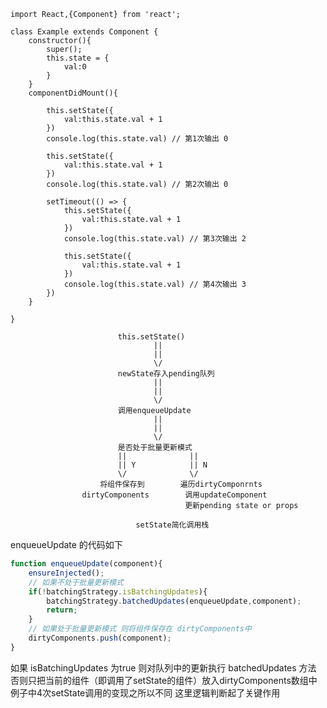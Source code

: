 ```react
import React,{Component} from 'react';

class Example extends Component {
    constructor(){
        super();
        this.state = {
            val:0
        }
    }
    componentDidMount(){
        
        this.setState({
            val:this.state.val + 1
        })
        console.log(this.state.val) // 第1次输出 0

        this.setState({
            val:this.state.val + 1
        })
        console.log(this.state.val) // 第2次输出 0
        
        setTimeout(() => {
            this.setState({
                val:this.state.val + 1
            })
            console.log(this.state.val) // 第3次输出 2

            this.setState({
                val:this.state.val + 1
            })
            console.log(this.state.val) // 第4次输出 3
        })
    }

}  
```


                            this.setState()
                                    ||
                                    ||
                                    \/
                            newState存入pending队列
                                    ||
                                    ||
                                    \/
                            调用enqueueUpdate
                                    ||
                                    ||
                                    \/
                            是否处于批量更新模式
                            ||              ||
                            || Y            || N
                            \/              \/
                        将组件保存到        遍历dirtyComponrnts
                    dirtyComponents        调用updateComponent
                                           更新pending state or props

                                setState简化调用栈    


enqueueUpdate 的代码如下
```javascript
function enqueueUpdate(component){
    ensureInjected();
    // 如果不处于批量更新模式
    if(!batchingStrategy.isBatchingUpdates){
        batchingStrategy.batchedUpdates(enqueueUpdate,component);
        return;
    }
    // 如果处于批量更新模式 则将组件保存在 dirtyComponents中
    dirtyComponents.push(component);
}   
```
如果 isBatchingUpdates 为true 则对队列中的更新执行 batchedUpdates 方法 
否则只把当前的组件（即调用了setState的组件）放入dirtyComponents数组中 
例子中4次setState调用的变现之所以不同 这里逻辑判断起了关键作用
